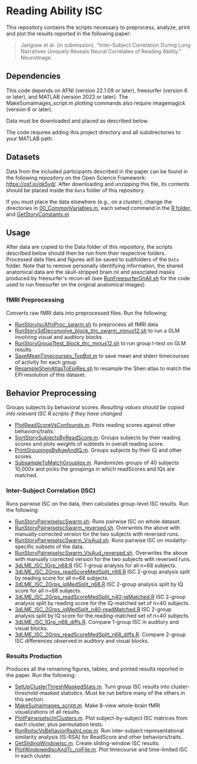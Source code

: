 # Reading Ability ISC

This repository contains the scripts necessary to preprocess, analyze, print and plot the results reported in the following paper:

> Jangraw et al. (in submission). "Inter-Subject Correlation During Long Narratives Uniquely Reveals Neural Correlates of Reading Ability." NeuroImage.


## Dependencies
This code depends on AFNI (version 22.1.09 or later), freesurfer (version 6 or later), and MATLAB (version 2022 or later). The MakeSumaImages_script.m plotting commands also require imagemagick (version 6 or later).

Data must be downloaded and placed as described below.

The code requires adding this project directory and all subdirectories to your MATLAB path.

## Datasets
Data from the included participants described in the paper can be found in the following repository on the Open Science Framework: https://osf.io/qk5yd/.
After downloading and unzipping this file, its contents should be placed inside the `Data` folder of this repository.

If you must place the data elsewhere (e.g., on a cluster), change the directories in [00_CommonVariables.m](Scripts/ShellScripts/00_CommonVariables.sh), each setwd command in the [R folder](Scripts/R), and [GetStoryConstants.m](Scripts/MATLAB/GetStoryConstants.m)

## Usage
After data are copied to the Data folder of this repository, the scripts described below should then be run from their respective folders. Processed data files and figures will be saved to subfolders of the `Data` folder. Note that to remove personally identifying information, the shared anatomical data are the skull-stripped brain.nii and associated masks produced by freesurfer's recon-all (see [RunFreesurferOnAll.sh](Scripts/ShellScripts/RunFreesurferOnAll.sh) for the code used to run freesurfer on the original anatomical images).

### fMRI Preprocessing
Converts raw fMRI data into preprocessed files. Run the following:
- [RunStoryIscAfniProc_swarm.sh](Scripts/ShellScripts/RunStoryIscAfniProc_swarm.sh) to preprocess all fMRI data
- [RunStory3dDeconvolve_block_tlrc_swarm_minus12.sh](Scripts/ShellScripts/RunStory3dDeconvolve_block_tlrc_swarm_minus12.sh) to run a GLM involving visual and auditory blocks
- [RunStoryGroupTtest_block_tlrc_minus12.sh](Scripts/ShellScripts/RunStoryGroupTtest_block_tlrc_minus12.sh) to run group t-test on GLM results
- [SaveMeanTimecourses_TopBot.m](Scripts/MATLAB/SaveMeanTimecourses_TopBot.m) to save mean and stderr timecourses of activity for each group
- [ResampleShenAtlasToEpiRes.sh](Scripts/ShellScripts/ResampleShenAtlasToEpiRes.sh) to resample the Shen atlas to match the EPI resolution of this dataset.

## Behavior Preprocessing
Groups subjects by behavioral scores. *Resulting values should be copied into relevant ISC R scripts if they have changed.*
- [PlotReadScoreVsConfounds.m](Scripts/MATLAB/PlotReadScoreVsConfounds.m). Plots reading scores against other behaviors/traits.
- [SortStorySubjectsByReadScore.m](Scripts/MATLAB/SortStorySubjectsByReadScore.m). Groups subjects by their reading scores and plots weights of subtests in overall reading score.
- [PrintGroupingsByAgeAndIQ.m](Scripts/MATLAB/PrintGroupingsByAgeAndIQ.m). Groups subjects by their IQ and other scores.
- [SubsampleToMatchGroupIqs.m](Scripts/MATLAB/SubsampleToMatchGroupIqs.m). Randomizes groups of 40 subjects 10,000x and picks the groupings in which readScores and IQs are matched.

### Inter-Subject Correlation (ISC)
Runs pairwise ISC on the data, then calculates group-level ISC results. Run the following:
- [RunStoryPairwiseIscSwarm.sh](Scripts/ShellScripts/RunStoryPairwiseIscSwarm.sh). Runs pairwise ISC on whole dataset.
- [RunStoryPairwiseIscSwarm_reversed.sh](Scripts/ShellScripts/RunStoryPairwiseIscSwarm_reversed.sh). Overwrites the above with manually corrected version for the two subjects with reversed runs.
- [RunStoryPairwiseIscSwarm_VisAud.sh](Scripts/ShellScripts/RunStoryPairwiseIscSwarm_VisAud.sh). Runs pairwise ISC on modality-specific subsets of the data.
- [RunStoryPairwiseIscSwarm_VisAud_reversed.sh](Scripts/ShellScripts/RunStoryPairwiseIscSwarm_VisAud_reversed.sh). Overwrites the above with manually corrected version for the two subjects with reversed runs.
- [3dLME_ISC_1Grp_n68.R](Scripts/R/3dLME_ISC_1Grp_n68.R) ISC 1-group analysis for all n=68 subjects.
- [3dLME_ISC_2Grps_readScoreMedSplit_n68.R](Scripts/R/3dLME_ISC_2Grps_readScoreMedSplit_n68.R) ISC 2-group analysis split by reading score for all n=68 subjects.
- [3dLME_ISC_2Grps_iqMedSplit_n68.R](Scripts/R/3dLME_ISC_2Grps_iqMedSplit_n68.R) ISC 2-group analysis split by IQ score for all n=68 subjects.
- [3dLME_ISC_2Grps_readScoreMedSplit_n40-iqMatched.R](Scripts/R/3dLME_ISC_2Grps_readScoreMedSplit_n40-iqMatched.R) ISC 2-group analysis split by reading score for the IQ-matched set of n=40 subjects.
- [3dLME_ISC_2Grps_iqMedSplit_n40-readMatched.R](Scripts/R/3dLME_ISC_2Grps_iqMedSplit_n40-readMatched.R) ISC 2-group analysis split by IQ score for the reading-matched set of n=40 subjects.
- [3dLME_ISC_1Grp_n68_diffs.R](Scripts/R/3dLME_ISC_1Grp_n68_diffs.R). Compare 1-group ISC in auditory and visual blocks.
- [3dLME_ISC_2Grps_readScoreMedSplit_n68_diffs.R](Scripts/R/3dLME_ISC_2Grps_readScoreMedSplit_n68_diffs.R). Compare 2-group ISC differences observed in auditory and visual blocks.

### Results Production
Produces all the remaining figures, tables, and printed results reported in the paper. Run the following:
- [SetUpClusterThreshMaskedStats.m](Scripts/MATLAB/SetUpClusterThreshMaskedStats.m). Turn group ISC results into cluster-threshold-masked statistics. Must be run before many of the others in this section.
- [MakeSumaImages_script.m](Scripts/MATLAB/MakeSumaImages_script.m). Make 8-view whole-brain fMRI visualizations of all results.
- [PlotPairwiseIscInClusters.m](Scripts/MATLAB/PlotPairwiseIscInClusters.m). Plot subject-by-subject ISC matrices from each cluster, plus permutation tests.
- [RunRoiIscVsBehaviorRsaInLoop.m](Scripts/MATLAB/RunRoiIscVsBehaviorRsaInLoop.m). Run inter-subject representational similarity analysis (IS-RSA) for ReadScore and other behaviors/traits.
- [GetSlidingWindowIsc.m](Scripts/MATLAB/GetSlidingWindowIsc.m). Create sliding-window ISC results.
- [PlotWindowedIscAndTc_roiFile.m](Scripts/MATLAB/PlotWindowedIscAndTc_roiFile.m). Plot timecourse and time-limited ISC in each cluster.

